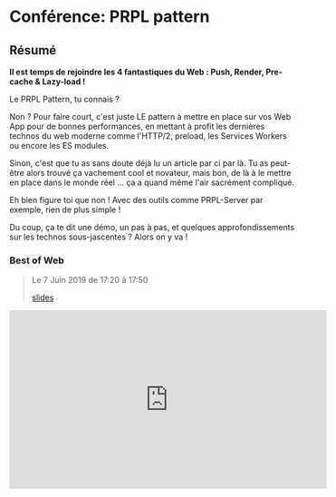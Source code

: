 # Conférence: PRPL pattern

## Résumé

**Il est temps de rejoindre les 4 fantastiques du Web : Push, Render, Pre-cache & Lazy-load !**

Le PRPL Pattern, tu connais ?

Non ? Pour faire court, c'est juste LE pattern à mettre en place sur vos Web App pour de bonnes performances, en mettant à profit les dernières technos du web moderne comme l'HTTP/2, preload, les Services Workers ou encore les ES modules.

Sinon, c'est que tu as sans doute déjà lu un article par ci par là. Tu as peut-être alors trouvé ça vachement cool et novateur, mais bon, de là à le mettre en place dans le monde réel … ça a quand même l'air sacrément compliqué.

Eh bien figure toi que non ! Avec des outils comme PRPL-Server par exemple, rien de plus simple !

Du coup, ça te dit une démo, un pas à pas, et quelques approfondissements sur les technos sous-jascentes ? Alors on y va !

### Best of Web

> Le 7 Juin 2019 de 17:20 à 17:50
>
> <a href="/slides/wof1/BoW-PRPL-2019.html" target="_blank">slides</a>

<iframe width="560" height="315" src="https://www.youtube-nocookie.com/embed/YSn8r0BDKTY" frameborder="0" allow="accelerometer; autoplay; clipboard-write; encrypted-media; gyroscope; picture-in-picture" allowfullscreen></iframe>
